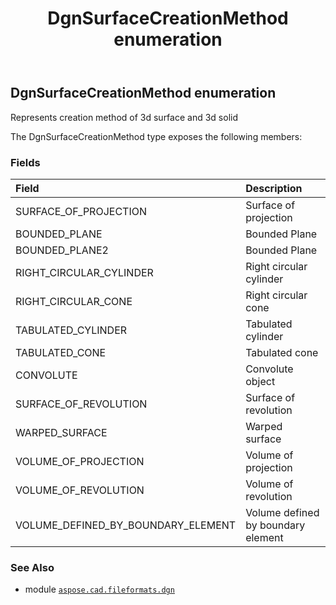 ﻿---
title: DgnSurfaceCreationMethod enumeration
second_title: Aspose.CAD for Python via .NET API References
description: 
type: docs
weight: 190
url: /aspose.cad.fileformats.dgn/dgnsurfacecreationmethod/
is_root: false
---

## DgnSurfaceCreationMethod enumeration

Represents creation method of 3d surface and 3d solid



The DgnSurfaceCreationMethod type exposes the following members:

### Fields
| Field | Description |
| :- | :- |
| SURFACE_OF_PROJECTION | Surface of projection |
| BOUNDED_PLANE | Bounded Plane |
| BOUNDED_PLANE2 | Bounded Plane |
| RIGHT_CIRCULAR_CYLINDER | Right circular cylinder |
| RIGHT_CIRCULAR_CONE | Right circular cone |
| TABULATED_CYLINDER | Tabulated cylinder |
| TABULATED_CONE | Tabulated cone |
| CONVOLUTE | Convolute object |
| SURFACE_OF_REVOLUTION | Surface of revolution |
| WARPED_SURFACE | Warped surface |
| VOLUME_OF_PROJECTION | Volume of projection |
| VOLUME_OF_REVOLUTION | Volume of revolution |
| VOLUME_DEFINED_BY_BOUNDARY_ELEMENT | Volume defined by boundary element |



### See Also
* module [`aspose.cad.fileformats.dgn`](..)
